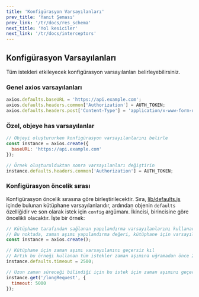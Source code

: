 ```yaml
---
title: 'Konfigürasyon Varsayılanları'
prev_title: 'Yanıt Şeması'
prev_link: '/tr/docs/res_schema'
next_title: 'Yol kesiciler'
next_link: '/tr/docs/interceptors'
---
```


## Konfigürasyon Varsayılanları

Tüm istekleri etkileyecek konfigürasyon varsayılanları belirleyebilirsiniz.

### Genel axios varsayılanları

```js
axios.defaults.baseURL = 'https://api.example.com';
axios.defaults.headers.common['Authorization'] = AUTH_TOKEN;
axios.defaults.headers.post['Content-Type'] = 'application/x-www-form-urlencoded';
```

### Özel, objeye has varsayılanlar

```js
// Objeyi oluştururken konfigürasyon varsayılanlarını belirle
const instance = axios.create({
  baseURL: 'https://api.example.com'
});

// Örnek oluşturulduktan sonra varsayılanları değiştirin
instance.defaults.headers.common['Authorization'] = AUTH_TOKEN;
```

### Konfigürasyon öncelik sırası

Konfigürasyon öncelik sırasına göre birleştirilecektir. Sıra, [lib/defaults.js](https://github.com/axios/axios/blob/main/lib/defaults.js#L28) içinde bulunan kütüphane varsayılanlarıdır, ardından objenin `defaults` özelliğidir ve son olarak istek için `config` argümanı. İkincisi, birincisine göre öncelikli olacaktır. İşte bir örnek:

```js
// Kütüphane tarafından sağlanan yapılandırma varsayılanlarını kullanarak bir örnek oluşturun
// Bu noktada, zaman aşımı yapılandırma değeri, kütüphane için varsayılan değer olan `0`dır.
const instance = axios.create();

// Kütüphane için zaman aşımı varsayılanını geçersiz kıl
// Artık bu örneği kullanan tüm istekler zaman aşımına uğramadan önce 2,5 saniye bekleyecek
instance.defaults.timeout = 2500;

// Uzun zaman süreceği bilindiği için bu istek için zaman aşımını geçersiz kıl
instance.get('/longRequest', {
  timeout: 5000
});
```
